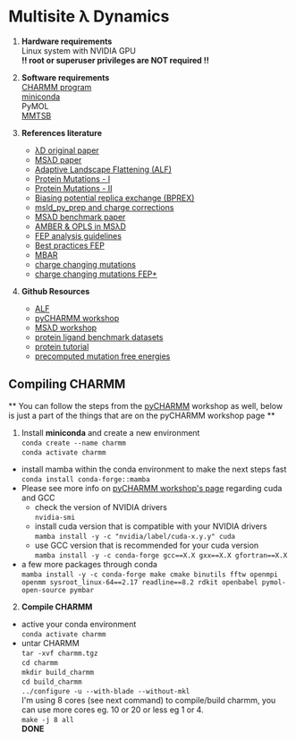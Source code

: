 # Multisite &lambda; Dynamics
1. **Hardware requirements**  
   Linux system with NVIDIA GPU  
   **!! root or superuser privileges are NOT required !!**  
   
2. **Software requirements**  
   [CHARMM program](https://charmm.chemistry.harvard.edu/request_license.php?version=free)  
   [miniconda](https://docs.anaconda.com/free/miniconda/miniconda-install/)   
   PyMOL  
   [MMTSB](https://github.com/mmtsb/toolset)  

4. **References literature**
   - [&lambda;D original paper](https://doi.org/10.1063/1.472109)
   - [MS&lambda;D paper](https://doi.org/10.1021/ct200444f)
   - [Adaptive Landscape Flattening (ALF)](https://doi.org/10.1021/acs.jpcb.6b09656)
   - [Protein Mutations - I](https://doi.org/10.1002/pro.3500)
   - [Protein Mutations - II](https://doi.org/10.1002/jcc.26525)
   - [Biasing potential replica exchange (BPREX)](https://doi.org/10.1021/ct500894k)
   - [msld_py_prep and charge corrections](https://doi.org/10.1021/acs.jcim.2c00047)
   - [MS&lambda;D benchmark paper](https://doi.org/10.1021/acs.jctc.0c00830)
   - [AMBER & OPLS in MS&lambda;D](https://doi.org/10.1021/acs.jcim.3c01949)
   - [FEP analysis guidelines](https://doi.org/10.1007/s10822-015-9840-9)  
   - [Best practices FEP](https://livecomsjournal.org/index.php/livecoms/article/view/v2i1e18378)  
   - [MBAR](https://arxiv.org/abs/1704.00891)
   - [charge changing mutations](https://pubs.acs.org/doi/10.1021/ct900565e)
   - [charge changing mutations FEP+](https://doi.org/10.1016%2Fj.jmb.2019.02.003)

5. **Github Resources**
   - [ALF](https://github.com/RyanLeeHayes/ALF)
   - [pyCHARMM workshop](https://github.com/BrooksResearchGroup-UM/pyCHARMM-Workshop/tree/main)
   - [MS&lambda;D workshop](https://github.com/BrooksResearchGroup-UM/MSLD-Workshop)
   - [protein ligand benchmark datasets](https://github.com/openforcefield/protein-ligand-benchmark)
   - [protein tutorial](http://pmx.mpibpc.mpg.de/summerSchool2020_tutorial1/index.html)
   - [precomputed mutation free energies](http://pmx.mpibpc.mpg.de/tripeptide.html)

   
 ## Compiling CHARMM ##
** You can follow the steps from the [pyCHARMM](https://github.com/BrooksResearchGroup-UM/pyCHARMM-Workshop/tree/main/0Install_Tools/Linux) workshop as well, below is just a part of the things that are on the pyCHARMM workshop page
**

   1. Install **miniconda** and create a new environment  
   ```conda create --name charmm```  
   ```conda activate charmm```  
   - install mamba within the conda environment to make the next steps fast   
   ```conda install conda-forge::mamba```
   - Please see more info on [pyCHARMM workshop's page](https://github.com/BrooksResearchGroup-UM/pyCHARMM-Workshop/tree/main/0Install_Tools/Linux#1a-create-a-conda-environment-manually) regarding cuda and GCC  
      - check the version of NVIDIA drivers  
      ```nvidia-smi ```  
      - install cuda version that is compatible with your NVIDIA drivers  
         ```mamba install -y -c "nvidia/label/cuda-x.y.y" cuda```  
      - use GCC version that is recommended for your cuda version  
        ```mamba install -y -c conda-forge gcc==X.X gxx==X.X gfortran==X.X ```    
   - a few more packages through conda  
   ```mamba install -y -c conda-forge make cmake binutils fftw openmpi openmm sysroot_linux-64==2.17 readline==8.2 rdkit openbabel pymol-open-source pymbar```  

   2. **Compile CHARMM**
   - active your conda environment  
     ```conda activate charmm```  
   - untar CHARMM  
     ```tar -xvf charmm.tgz```  
     ```cd charmm```  
     ```mkdir build_charmm ```  
     ```cd build_charmm```  
     ```../configure -u --with-blade --without-mkl```  
     I'm using 8 cores (see next command) to compile/build charmm, you can use more cores eg. 10 or 20  or less eg 1 or 4.  
     ```make -j 8 all```  
**DONE**
